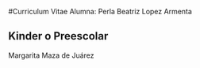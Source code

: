 #Curriculum Vitae
Alumna: Perla Beatriz Lopez Armenta

## Kinder o Preescolar
Margarita Maza de Juárez
